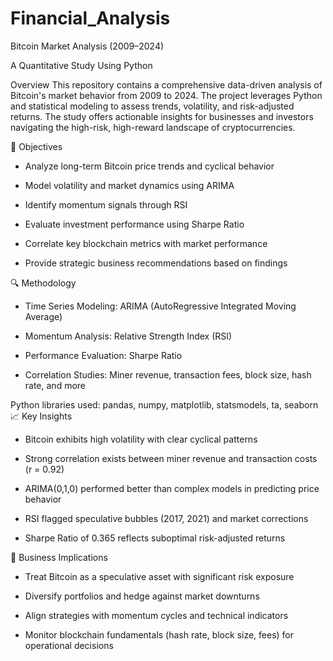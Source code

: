 # Financial_Analysis
Bitcoin Market Analysis (2009–2024)

A Quantitative Study Using Python

Overview
This repository contains a comprehensive data-driven analysis of Bitcoin's market behavior from 2009 to 2024. The project leverages Python and statistical modeling to assess trends, volatility, and risk-adjusted returns. The study offers actionable insights for businesses and investors navigating the high-risk, high-reward landscape of cryptocurrencies.

🧠 Objectives
* Analyze long-term Bitcoin price trends and cyclical behavior

* Model volatility and market dynamics using ARIMA

* Identify momentum signals through RSI

* Evaluate investment performance using Sharpe Ratio

* Correlate key blockchain metrics with market performance

* Provide strategic business recommendations based on findings

🔍 Methodology
* Time Series Modeling: ARIMA (AutoRegressive Integrated Moving Average)

* Momentum Analysis: Relative Strength Index (RSI)

* Performance Evaluation: Sharpe Ratio

* Correlation Studies: Miner revenue, transaction fees, block size, hash rate, and more

Python libraries used: pandas, numpy, matplotlib, statsmodels, ta, seaborn
📈 Key Insights
* Bitcoin exhibits high volatility with clear cyclical patterns

* Strong correlation exists between miner revenue and transaction costs (r = 0.92)

* ARIMA(0,1,0) performed better than complex models in predicting price behavior

* RSI flagged speculative bubbles (2017, 2021) and market corrections

* Sharpe Ratio of 0.365 reflects suboptimal risk-adjusted returns

🧩 Business Implications
* Treat Bitcoin as a speculative asset with significant risk exposure

* Diversify portfolios and hedge against market downturns

* Align strategies with momentum cycles and technical indicators

* Monitor blockchain fundamentals (hash rate, block size, fees) for operational decisions

